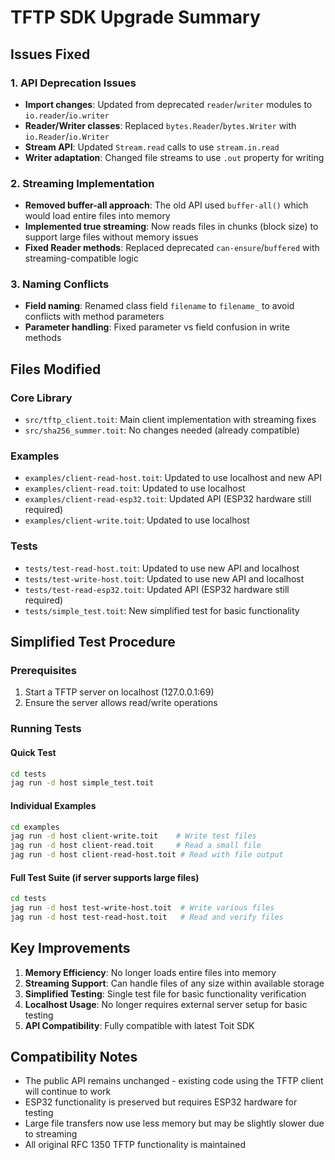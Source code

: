 # TFTP SDK Upgrade Summary

## Issues Fixed

### 1. API Deprecation Issues
- **Import changes**: Updated from deprecated `reader`/`writer` modules to `io.reader`/`io.writer`
- **Reader/Writer classes**: Replaced `bytes.Reader`/`bytes.Writer` with `io.Reader`/`io.Writer`
- **Stream API**: Updated `Stream.read` calls to use `stream.in.read`
- **Writer adaptation**: Changed file streams to use `.out` property for writing

### 2. Streaming Implementation
- **Removed buffer-all approach**: The old API used `buffer-all()` which would load entire files into memory
- **Implemented true streaming**: Now reads files in chunks (block size) to support large files without memory issues
- **Fixed Reader methods**: Replaced deprecated `can-ensure`/`buffered` with streaming-compatible logic

### 3. Naming Conflicts
- **Field naming**: Renamed class field `filename` to `filename_` to avoid conflicts with method parameters
- **Parameter handling**: Fixed parameter vs field confusion in write methods

## Files Modified

### Core Library
- `src/tftp_client.toit`: Main client implementation with streaming fixes
- `src/sha256_summer.toit`: No changes needed (already compatible)

### Examples
- `examples/client-read-host.toit`: Updated to use localhost and new API
- `examples/client-read.toit`: Updated to use localhost
- `examples/client-read-esp32.toit`: Updated API (ESP32 hardware still required)
- `examples/client-write.toit`: Updated to use localhost

### Tests
- `tests/test-read-host.toit`: Updated to use new API and localhost
- `tests/test-write-host.toit`: Updated to use new API and localhost
- `tests/test-read-esp32.toit`: Updated API (ESP32 hardware still required)
- `tests/simple_test.toit`: New simplified test for basic functionality

## Simplified Test Procedure

### Prerequisites
1. Start a TFTP server on localhost (127.0.0.1:69)
2. Ensure the server allows read/write operations

### Running Tests

#### Quick Test
```bash
cd tests
jag run -d host simple_test.toit
```

#### Individual Examples
```bash
cd examples
jag run -d host client-write.toit    # Write test files
jag run -d host client-read.toit     # Read a small file
jag run -d host client-read-host.toit # Read with file output
```

#### Full Test Suite (if server supports large files)
```bash
cd tests
jag run -d host test-write-host.toit  # Write various files
jag run -d host test-read-host.toit   # Read and verify files
```

## Key Improvements

1. **Memory Efficiency**: No longer loads entire files into memory
2. **Streaming Support**: Can handle files of any size within available storage
3. **Simplified Testing**: Single test file for basic functionality verification
4. **Localhost Usage**: No longer requires external server setup for basic testing
5. **API Compatibility**: Fully compatible with latest Toit SDK

## Compatibility Notes

- The public API remains unchanged - existing code using the TFTP client will continue to work
- ESP32 functionality is preserved but requires ESP32 hardware for testing
- Large file transfers now use less memory but may be slightly slower due to streaming
- All original RFC 1350 TFTP functionality is maintained
